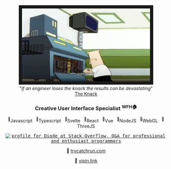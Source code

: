 
<!--
**diode/diode** is a ✨ _special_ ✨ repository because its `README.md` (this file) appears on your GitHub profile.

Here are some ideas to get you started:

- 🔭 I’m currently working on ...
- 🌱 I’m currently learning ...
- 👯 I’m looking to collaborate on ...
- 🤔 I’m looking for help with ...
- 💬 Ask me about ...
- 📫 How to reach me: ...
- 😄 Pronouns: ...
- ⚡ Fun fact: ...
-->

<div align="center">
  <kbd>
    <img alt="The Knack" src="https://github.com/diode/diode/blob/main/knack.jpg" width="400" border="10">
  </kbd>
  <div align="center">"<i>If an engineer loses the knack the results can be devastating</i>"</div>
  <div align="center"><a href="https://www.youtube.com/watch?v=g8vHhgh6oM0">The Knack</a></div>
</div>

<div align="center">

  ### Creative User Interface Specialist  <sup>WFH🏠</sup>

  <p>
    <sup>💪</sup>Javascript&nbsp;&nbsp;&nbsp;<sup>💪</sup>Typescript&nbsp;&nbsp;&nbsp;<sup>💪</sup>Svelte&nbsp;&nbsp;&nbsp;<sup>💪</sup>React&nbsp;&nbsp;&nbsp;<sup>💪</sup>Vue&nbsp;&nbsp;&nbsp;<sup>💪</sup>NodeJS&nbsp;&nbsp;&nbsp;<sup>💪</sup>WebGL&nbsp;&nbsp;&nbsp;<sup>💪</sup>ThreeJS
  </p>

  <p>
    <kbd>
      <a href="https://stackoverflow.com/users/1019753/diode"><img src="https://stackoverflow.com/users/flair/1019753.png" width="208" height="58" alt="profile for Diode at Stack Overflow, Q&amp;A for professional and enthusiast programmers" title="profile for Diode at Stack Overflow, Q&amp;A for professional and enthusiast programmers"></a>
    </kbd>
  </p>
  
  <p>🔗 <a href="https://trycatchrun.com">trycatchrun.com</a></p>
  <p>🔗 <a href="https://vîpîn.com">vipin.link</a></p></p>

</div>
